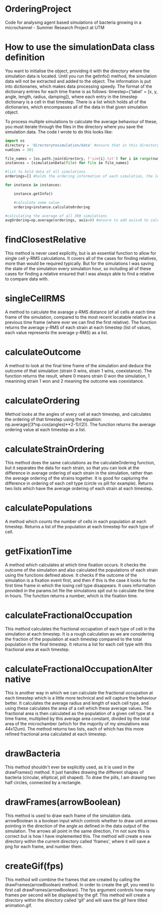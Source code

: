 # OrderingProject
Code for analysing agent based simulations of bacteria growing in a microchannel - Summer Research Project at UTM

# How to use the simulationData class definition

You want to initialise the object, providing it with the directory where the simulation data is located. Until you run the getInfo() method, the simulation data will not be extracted and added to the object. The information is put into dictionaries, which makes data processing speedy. The format of the dictionary entries for each time frame is as follows: timestep={'label' = [x, y, angle, length, radius, damping]}, where each entry in the timestep dictionary is a cell in that timestep. There is a list which holds all of the dictionaries, which encompasses all of the data in that given simulation object. 

To process multiple simulations to calculate the average behaviour of these, you must iterate through the files in the directory where you save the simulation data. The code I wrote to do this looks like:

```python
import os
directory = 'directorytosimulation/data' #ensure that in this directory, the simulations are there and also the params.txt file
numSims = 301 

file_names = [os.path.join(directory, f'sim{i}.txt') for i in range(numSims)]
instances = [simulationData(file) for file in file_names]

#list to hold data of all simulations
orderings=[] #holds the ordering information of each simulation, the length of this list should be the same as numSims

for instance in instances:

    instance.getInfo()

    #calculate some value
    ordering=instance.calculateOrdering

#calculating the average of all 300 simulations
avgOrdering=np.average(orderings, axis=0) #ensure to add axis=0 to calculate the average of each of the 0th items, each of the 1st item in the list etc
```

# findClosestRelative

This method is never used explicitly, but is an essential function to allow for single cell y-RMS calculations. It covers all of the cases for finding relatives, more than would be required typically. But for the simulations I was saving the state of the simulation every simulation hour, so including all of these cases for finding a relative ensured that I was always able to find a relative to compare data with.

# singleCellRMS

A method to calculate the avarage y-RMS distance (of all cells at each time frame of the simulation, compared to the most recent locatable relative in a previous time frame (where ever we can find the first relative). The function returns the average y-RMS of each strain at each timestep (list of values, each value represents the average y-RMS) as a list.

# calculateOutcome

A method to look at the final time frame of the simulation and deduce the outcome of that simulation (strain 0 wins, strain 1 wins, coexistance). The function returns the result, where 0 means strain 0 won the simulation, 1 meanining strain 1 won and 2 meaning the outcome was coexistance. 

# calculateOrdering

Method looks at the angles of every cell at each timestep, and calculates the ordering of that timestep using the equation: np.average((3*np.cos(angles)**2-1)/(2)). The function returns the average ordering value at each timestep as a list.

# calculateStrainOrdering

This method does the same calculations as the calculateOrdering function, but it separates the data for each strain, so that you can look at the difference in average ordering of each strain in the simulation, rather than the average ordering of the strains together. It is good for capturing the difference in ordering of each cell type (circle vs pill for example). Returns two lists which have the average ordering of each strain at each timestep. 

# calculatePopulations

A method which counts the number of cells in each population at each timestep. Returns a list of the population at each timestep for each type of cell.

# getFixationTime

A method which calculates at which time fixation occurs. It checks the outcome of the simulation and also calculated the populations of each strain using the functions defined above. It checks if the outcome of the simulation is a fixation event first, and then if this is the case it looks for the first time frame in which the losing cell type disappears. It uses information provided in the params.txt file the simulations spit out to calculate the time in hours. The function returns a number, which is the fixation time.

# calculateFractionalOccupation

This method calculates the fractional occupation of each type of cell in the simulation at each timestep. It is a rough calculation as we are considering the fraction of the population at each timestep compared to the total population in the final timestep. It returns a list for each cell type with this fractional area at each timestep. 

# calculateFractionalOccupationAlternative

This is another way in which we can calculate the fractional occupation at each timestep which is a little more technical and will capture the behaviour better. It calculates the average radius and length of each cell type, and using these calculates the area of a cell which these average values. The fractional area is then calculated as the population of a given cell type at a time frame, multiplied by this average area constant, divided by the total area of the microchamber (which for the majority of my simulations was 44x12um). The method returns two lists, each of which has this more refined fractional area calculated at each timestep.

# drawBacteria

This method shouldn't ever be explicitly used, as it is used in the drawFrames() method. It just handles drawing the different shapes of bacteria (circular, elliptical, pill shaped). To draw the pills, I am drawing two half circles, connected by a rectangle. 

# drawFrames(arrowBoolean)

This method is used to draw each frame of the simulation data. arrowBoolean is a boolean input which controls whether to draw unit arrows pointing in the direction of the angle as defined in the data output of the simulation. The arrows all point in the same direction, I'm not sure this is correct but is how I have implemented this. The method will create a new directory within the current directory called 'frames', where it will save a png for each frame, and number them.

# createGif(fps)

This method will combine the frames that are created by calling the drawFrames(arrowBoolean) method. In order to create the gif, you need to first call drawFrames(arrowBoolean). The fps argument controls how many frames per second will be displayed by the gif. This method will create a directory within the directory called 'gif' and will save the gif here titled animation.gif.
